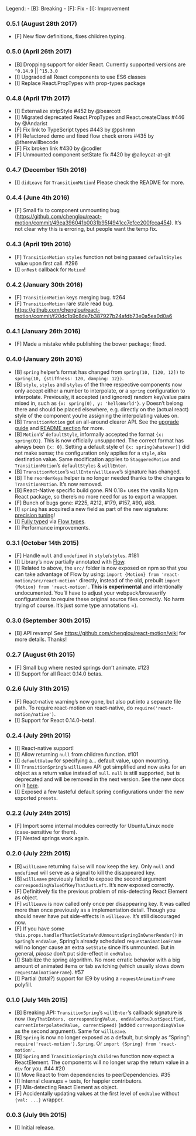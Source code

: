 Legend: - \[B\]: Breaking - \[F\]: Fix - \[I\]: Improvement

### 0.5.1 (August 28th 2017)

-   \[F\] New flow definitions, fixes children typing.

### 0.5.0 (April 26th 2017)

-   \[B\] Dropping support for older React. Currently supported versions are `^0.14.9` || `^15.3.0`
-   \[I\] Upgraded all React components to use ES6 classes
-   \[I\] Replace React.PropTypes with prop-types package

### 0.4.8 (April 17th 2017)

-   \[I\] Externalize stripStyle \#452 by <span class="citation" data-cites="bearcott">@bearcott</span>
-   \[I\] Migrated deprecated React.PropTypes and React.createClass \#446 by <span class="citation" data-cites="Andarist">@Andarist</span>
-   \[F\] Fix link to TypeScript types \#443 by <span class="citation" data-cites="pshrmn">@pshrmn</span>
-   \[F\] Refactored demo and fixed flow check errors \#435 by <span class="citation" data-cites="therewillbecode">@therewillbecode</span>
-   \[F\] Fix broken link \#430 by <span class="citation" data-cites="codler">@codler</span>
-   \[F\] Unmounted component setState fix \#420 by <span class="citation" data-cites="alleycat-at-git">@alleycat-at-git</span>

### 0.4.7 (December 15th 2016)

-   \[I\] `didLeave` for `TransitionMotion`! Please check the README for more.

### 0.4.4 (June 4th 2016)

-   \[F\] Small fix to component unmounting bug (https://github.com/chenglou/react-motion/commit/49ea396041b0031b95f4941cc7efce200fcca454). It’s not clear why this is erroring, but people want the temp fix.

### 0.4.3 (April 19th 2016)

-   \[F\] `TransitionMotion` `styles` function not being passed `defaultStyles` value upon first call. \#296
-   \[I\] `onRest` callback for `Motion`!

### 0.4.2 (January 30th 2016)

-   \[F\] `TransitionMotion` keys merging bug. \#264
-   \[F\] `TransitionMotion` rare stale read bug. <https://github.com/chenglou/react-motion/commit/f20dc1b9c8de7b387927b24afdb73e0a5ea0d0a6>

### 0.4.1 (January 26th 2016)

-   \[F\] Made a mistake while publishing the bower package; fixed.

### 0.4.0 (January 26th 2016)

-   \[B\] `spring` helper’s format has changed from `spring(10, [120, 12])` to `spring(10, {stiffness: 120, damping: 12})`.
-   \[B\] `style`, `styles` and `styles` of the three respective components now only accept either a number to interpolate, or a `spring` configuration to interpolate. Previously, it accepted (and ignored) random key/value pairs mixed in, such as `{x: spring(0), y: 'helloWorld'}`. `y` Doesn’t belong there and should be placed elsewhere, e.g. directly on the (actual react) style of the component you’re assigning the interpolating values on.
-   \[B\] `TransitionMotion` got an all-around clearer API. See the [upgrade guide](https://github.com/chenglou/react-motion/wiki) and [README section](https://github.com/chenglou/react-motion/blob/9877c311cc4a22099eb56fe7c76bad9753519ddb/README.md#transitionmotion-) for more.
-   \[B\] `Motion`‘s’ `defaultStyle`, informally accepted the format `{x: spring(0)}`. This is now officially unsupported. The correct format has always been `{x: 0}`. Setting a default style of `{x: spring(whatever)}` did not make sense; the configuration only applies for a `style`, aka destination value. Same modification applies to `StaggeredMotion` and `TransitionMotion`’s `defaultStyles` & `willEnter`.
-   \[B\] `TransitionMotion`’s `willEnter`/`willLeave`’s signature has changed.
-   \[B\] The `reorderKeys` helper is no longer needed thanks to the changes to `TransitionMotion`. It’s now removed.
-   \[B\] React-Native specific build gone. RN 0.18+ uses the vanilla Npm React package, so there’s no more need for us to export a wrapper.
-   \[F\] Bunch of bugs gone: \#225, \#212, \#179, \#157, \#90, \#88.
-   \[I\] `spring` has acquired a new field as part of the new signature: [precision tuning](https://github.com/chenglou/react-motion/blob/9877c311cc4a22099eb56fe7c76bad9753519ddb/README.md#--spring-val-number-config-springhelperconfig--opaqueconfig)!
-   \[I\] [Fully typed](https://github.com/chenglou/react-motion/blob/05d76f5ec7e9722dbca0237a97c41267e297eb2c/src/Types.js) via [Flow types](http://flowtype.org).
-   \[I\] Performance improvements.

### 0.3.1 (October 14th 2015)

-   \[F\] Handle `null` and `undefined` in `style`/`styles`. \#181
-   \[I\] Library’s now partially annotated with [Flow](http://flowtype.org).
-   \[I\] Related to above, the `src/` folder is now exposed on npm so that you can take advantage of Flow by using: `import {Motion} from 'react-motion/src/react-motion'` directly, instead of the old, prebuilt `import {Motion} from 'react-motion'`. **This is experimental** and intentionally undocumented. You’ll have to adjust your webpack/browserify configurations to require these original source files correctly. No harm trying of course. It’s just some type annotations =).

### 0.3.0 (September 30th 2015)

-   \[B\] API revamp! See <https://github.com/chenglou/react-motion/wiki> for more details. Thanks!

### 0.2.7 (August 6th 2015)

-   \[F\] Small bug where nested springs don’t animate. \#123
-   \[I\] Support for all React 0.14.0 betas.

### 0.2.6 (July 31th 2015)

-   \[F\] React-native warning’s now gone, but also put into a separate file path. To require react-motion on react-native, do `require('react-motion/native')`.
-   \[I\] Support for React 0.14.0-beta1.

### 0.2.4 (July 29th 2015)

-   \[I\] React-native support!
-   \[I\] Allow returning `null` from children function. \#101
-   \[I\] `defaultValue` for specifying a… default value, upon mounting.
-   \[I\] `TransitionSpring`’s `willLeave` API got simplified and now asks for an object as a return value instead of `null`. `null` is still supported, but is deprecated and will be removed in the next version. See the new docs on it [here](https://github.com/chenglou/react-motion/blob/24d6a7284ef61268c0ead67fe43d7e40bf45d381/README.md#transitionspring-).
-   \[I\] Exposed a few tasteful default spring configurations under the new exported `presets`.

### 0.2.2 (July 24th 2015)

-   \[F\] Import some internal modules correctly for Ubuntu/Linux node (case-sensitive for them).
-   \[F\] Nested springs work again.

### 0.2.0 (July 22th 2015)

-   \[B\] `willLeave` returning `false` will now keep the key. Only `null` and `undefined` will serve as a signal to kill the disappeared key.
-   \[B\] `willLeave` previously failed to expose the second argument `correspondingValueOfKeyThatJustLeft`. It’s now exposed correctly.
-   \[F\] Definitively fix the previous problem of mis-detecting React Element as object.
-   \[F\] `willLeave` is now called only once per disappearing key. It was called more than once previously as a implementation detail. Though you should never have put side-effects in `willLeave`. It’s still discouraged now.
-   \[F\] If you have some `this.props.handlerThatSetStateAndUnmountsSpringInOwnerRender()` in `Spring`’s `endValue`, Spring’s already scheduled `requestAnimationFrame` will no longer cause an extra `setState` since it’s unmounted. But in general, *please* don’t put side-effect in `endValue`.
-   \[I\] Stabilize the spring algorithm. No more erratic behavior with a big amount of animated items or tab switching (which usually slows down `requestAnimationFrame`). \#57
-   \[I\] Partial (total?) support for IE9 by using a `requestAnimationFrame` polyfill.

### 0.1.0 (July 14th 2015)

-   \[B\] Breaking API: `TransitionSpring`’s `willEnter`’s callback signature is now `(keyThatEnters, correspondingValue, endValueYouJustSpecified, currentInterpolatedValue, currentSpeed)` (added `correspondingValue` as the second argument). Same for `willLeave`.
-   \[B\] `Spring` is now no longer exposed as a default, but simply as “Spring”: `require('react-motion').Spring`. Or `import {Spring} from 'react-motion'`.
-   \[B\] `Spring` and `TransitionSpring`’s `children` function now expect a ReactElement. The components will no longer wrap the return value in a `div` for you. \#44 \#20
-   \[I\] Move React to from dependencies to peerDependencies. \#35
-   \[I\] Internal cleanups + tests, for happier contributors.
-   \[F\] Mis-detecting React Element as object.
-   \[F\] Accidentally updating values at the first level of `endValue` without `{val: ...}` wrapper.

### 0.0.3 (July 9th 2015)

-   \[I\] Initial release.
